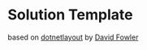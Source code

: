 # Solution Template

based on [dotnetlayout](https://gist.github.com/davidfowl/ed7564297c61fe9ab814) by [David Fowler](https://gist.github.com/davidfowl)